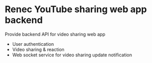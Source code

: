 # Renec YouTube sharing web app backend
Provide backend API for video sharing web app
- User authentication
- Video sharing & reaction
- Web socket service for video sharing update notification